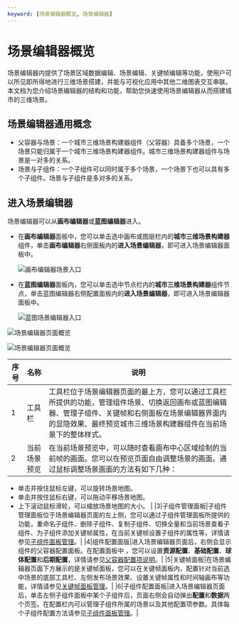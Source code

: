 ```yaml
---
keyword: [场景编辑器概览, 场景编辑器]
---
```


# 场景编辑器概览

场景编辑器内提供了场景区域数据编辑、场景编辑、关键帧编辑等功能，使用户可以所见即所得地进行三维场景搭建，并能与可视化应用中其他二维图表交互串联。本文档为您介绍场景编辑器的结构和功能，帮助您快速使用场景编辑器从而搭建城市的三维场景。

## 场景编辑器通用概念

-   父容器与场景：一个城市三维场景构建器组件（父容器）具备多个场景，一个场景只能归属于一个城市三维场景构建器组件。城市三维场景构建器组件与场景是一对多的关系。
-   场景与子组件：一个子组件可以同时属于多个场景，一个场景下也可以具有多个子组件。场景与子组件是多对多的关系。

## 进入场景编辑器

场景编辑器可以从**画布编辑器**或**蓝图编辑器**进入。

-   在**画布编辑器**面板中，您可以单击选中画布或图层栏内的**城市三维场景构建器**组件，单击**画布编辑器**右侧面板内的**进入场景编辑器**，即可进入场景编辑器面板中。

    ![画布编辑器场景入口](https://static-aliyun-doc.oss-accelerate.aliyuncs.com/assets/img/zh-CN/0656786061/p179103.png)

-   在**蓝图编辑器**面板内，您可以单击选中节点栏内的**城市三维场景构建器**组件节点，单击蓝图编辑器右侧配置面板内的**进入场景编辑器**，即可进入场景编辑器面板中。

    ![蓝图场景编辑器入口](https://static-aliyun-doc.oss-accelerate.aliyuncs.com/assets/img/zh-CN/0656786061/p179104.png)


![场景编辑器页面概览](../images/p178882.png "场景编辑器页面概览")

![场景编辑器页面概览](../images/p179218.png "场景编辑器页面概览")

|序号|名称|说明|
|--|--|--|
|1|工具栏|工具栏位于场景编辑器页面的最上方，您可以通过工具栏所提供的功能，管理组件场景、切换返回画布或蓝图编辑器、管理子组件、关键帧和右侧面板在场景编辑器界面内的显隐效果、最终预览城市三维场景构建器组件在当前场景下的整体样式。|
|2|当前场景预览|在当前场景预览中，可以随时查看画布中心区域绘制的当前帧的画面。您可以在预览页面自由调整场景的画面。通过鼠标调整场景画面的方法有如下几种：

-   单击并按住鼠标左键，可以旋转场景地图。
-   单击并按住鼠标右键，可以拖动平移场景地图。
-   上下滚动鼠标滑轮，可以缩放场景地图的大小。 |
|3|子组件管理面板|子组件管理面板位于场景编辑器页面的左上侧，您可以通过子组件管理面板所提供的功能，重命名子组件、删除子组件、复制子组件、切换全量和当前场景查看子组件、为子组件添加关键帧属性，在当前关键帧设置子组件的属性等，详情请参见[子组件面板管理](/cn.zh-CN/城市三维场景构建器/子组件面板管理.md)。|
|4|组件配置面版|进入场景编辑器页面后，右侧会显示组件的父容器配置面板。在配置面板中 ，您可以设置**资源配置**、**基础配置**、**球体配置**和**后期配置**，详情请参见[父容器配置项说明](/cn.zh-CN/城市三维场景构建器/父容器配置项说明.md)。|
|5|关键帧面板|在场景编辑器页面下方展示的是关键帧面板，您可以在关键帧面板内，配置针对当前选中场景的底部工具栏、左侧发布场景效果、设置关键帧属性和时间轴画布等功能，详情请参见[关键帧面板管理](/cn.zh-CN/城市三维场景构建器/关键帧面板管理.md)。|
|6|子组件配置面板|进入场景编辑器页面后，单击左侧子组件面板中某个子组件后，页面右侧会自动弹出**配置**和**数据**两个页签。在配置栏内可以管理子组件所属的场景以及其他配置项参数。具体每个子组件配置方法请参见[子组件面板管理](/cn.zh-CN/城市三维场景构建器/子组件面板管理.md)。|

